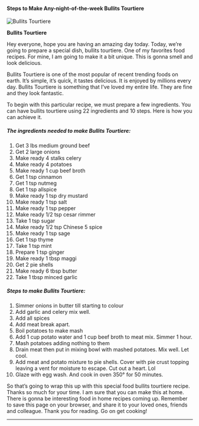             

#### Steps to Make Any-night-of-the-week Bullits Tourtiere

![Bullits Tourtiere](https://img-global.cpcdn.com/recipes/a90c623ca7104e5a/751x532cq70/bullits-tourtiere-recipe-main-photo.jpg)

**Bullits Tourtiere**

Hey everyone, hope you are having an amazing day today. Today, we’re going to prepare a special dish, bullits tourtiere. One of my favorites food recipes. For mine, I am going to make it a bit unique. This is gonna smell and look delicious.

Bullits Tourtiere is one of the most popular of recent trending foods on earth. It’s simple, it’s quick, it tastes delicious. It is enjoyed by millions every day. Bullits Tourtiere is something that I’ve loved my entire life. They are fine and they look fantastic.

To begin with this particular recipe, we must prepare a few ingredients. You can have bullits tourtiere using 22 ingredients and 10 steps. Here is how you can achieve it.

##### The ingredients needed to make Bullits Tourtiere:

1.  Get 3 lbs medium ground beef
2.  Get 2 large onions
3.  Make ready 4 stalks celery
4.  Make ready 4 potatoes
5.  Make ready 1 cup beef broth
6.  Get 1 tsp cinnamon
7.  Get 1 tsp nutmeg
8.  Get 1 tsp allspice
9.  Make ready 1 tsp dry mustard
10.  Make ready 1 tsp salt
11.  Make ready 1 tsp pepper
12.  Make ready 1/2 tsp cesar rimmer
13.  Take 1 tsp sugar
14.  Make ready 1/2 tsp Chinese 5 spice
15.  Make ready 1 tsp sage
16.  Get 1 tsp thyme
17.  Take 1 tsp mint
18.  Prepare 1 tsp ginger
19.  Make ready 1 tbsp maggi
20.  Get 2 pie shells
21.  Make ready 6 tbsp butter
22.  Take 1 tbsp minced garlic

##### Steps to make Bullits Tourtiere:

1.  Simmer onions in butter till starting to colour
2.  Add garlic and celery mix well.
3.  Add all spices
4.  Add meat break apart.
5.  Boil potatoes to make mash
6.  Add 1 cup potato water and 1 cup beef broth to meat mix. Simmer 1 hour.
7.  Mash potatoes adding nothing to them
8.  Drain meat then put in mixing bowl with mashed potatoes. Mix well. Let cool.
9.  Add meat and potato mixture to pie shells. Cover with pie crust topping leaving a vent for moisture to escape. Cut out a heart. Lol
10.  Glaze with egg wash. And cook in oven 350° for 50 minutes.

So that’s going to wrap this up with this special food bullits tourtiere recipe. Thanks so much for your time. I am sure that you can make this at home. There is gonna be interesting food in home recipes coming up. Remember to save this page on your browser, and share it to your loved ones, friends and colleague. Thank you for reading. Go on get cooking!

* * *